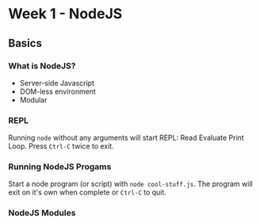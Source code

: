 # Week 1 - NodeJS

## Basics

### What is NodeJS?
- Server-side Javascript
- DOM-less environment
- Modular

### REPL
Running `node` without any arguments will start REPL: Read Evaluate Print Loop.
Press `Ctrl-C` twice to exit.

### Running NodeJS Progams
Start a node program (or script) with `node cool-stuff.js`.
The program will exit on it's own when complete or `Ctrl-C` to quit.

### NodeJS Modules
